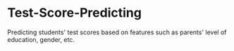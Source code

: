# Test-Score-Predicting
Predicting students' test scores based on features such as parents' level of education, gender, etc.
